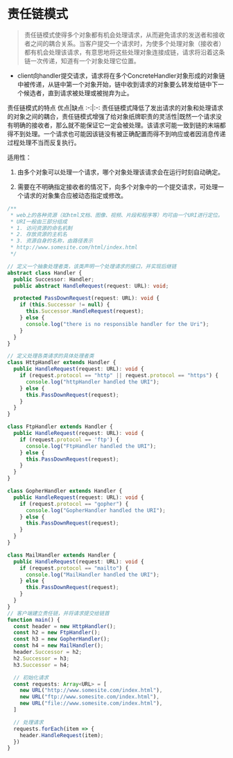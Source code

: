 # 责任链模式

> 责任链模式使得多个对象都有机会处理请求，从而避免请求的发送者和接收者之间的耦合关系。当客户提交一个请求时，为使多个处理对象（接收者）都有机会处理该请求，有意思地将这些处理对象连接成链，请求将沿着这条链一次传递，知道有一个对象处理它位置。

- client向handler提交请求，请求将在多个ConcreteHandler对象形成的对象链中被传递，从链中第一个对象开始，链中收到请求的对象要么转发给链中下一个候选者，直到请求被处理或被抛弃为止。

责任链模式的特点
优点|缺点
:-:|:-:
责任链模式降低了发出请求的对象和处理请求的对象之间的耦合，责任链模式增强了给对象纸牌职责的灵活性|既然一个请求没有明确的接收者，那么就不能保证它一定会被处理。该请求可能一致到链的末端都得不到处理。一个请求也可能因该链没有被正确配置而得不到响应或者因消息传递过程处理不当而反复执行。

适用性：

1. 由多个对象可以处理一个请求，哪个对象处理该请求会在运行时刻自动确定。

2. 需要在不明确指定接收者的情况下，向多个对象中的一个提交请求，可处理一个请求的对象集合应被动态指定或修改。

```typescript
/**
 * web上的各种资源（如html文档、图像、视频、片段和程序等）均可由一个URI进行定位。
 * URI一般由三部分组成
 * 1. 访问资源的命名机制
 * 2. 存放资源的主机名
 * 3. 资源自身的名称，由路径表示
 * http://www.somesite.com/html/index.html
 */

// 定义一个抽象处理者类，该类声明一个处理请求的接口，并实现后继链
abstract class Handler {
  public Successor: Handler;
  public abstract HandleRequest(request: URL): void;

  protected PassDownRequest(request: URL): void {
    if (this.Successor != null) {
      this.Successor.HandleRequest(request);
    } else {
      console.log("there is no responsible handler for the Uri");
    }
  }
}

// 定义处理各类请求的具体处理者类
class HttpHandler extends Handler {
  public HandleRequest(request: URL): void {
    if (request.protocol == "http" || request.protocol == "https") {
      console.log("httpHandler handled the URI");
    } else {
      this.PassDownRequest(request);
    }
  }
}

class FtpHandler extends Handler {
  public HandleRequest(request: URL): void {
    if (request.protocol == 'ftp') {
      console.log("FtpHandler handled the URI");
    } else {
      this.PassDownRequest(request);
    }
  }
}

class GopherHandler extends Handler {
  public HandleRequest(request: URL): void {
    if (request.protocol == "gopher") {
      console.log("GopherHandler handled the URI");
    } else {
      this.PassDownRequest(request);
    }
  }
}

class MailHandler extends Handler {
  public HandleRequest(request: URL): void {
    if (request.protocol == "mailto") {
      console.log("MailHandler handled the URI");
    } else {
      this.PassDownRequest(request);
    }
  }
}
// 客户端建立责任链，并将请求提交给链首
function main() {
  const header = new HttpHandler();
  const h2 = new FtpHandler();
  const h3 = new GopherHandler();
  const h4 = new MailHandler();
  header.Successor = h2;
  h2.Successor = h3;
  h3.Successor = h4;

  // 初始化请求
  const requests: Array<URL> = [
    new URL("http://www.somesite.com/index.html"),
    new URL("ftp://www.somesite.com/index.html"),
    new URL("file://www.somesite.com/index.html"),
  ]

  // 处理请求
  requests.forEach(item => {
    header.HandleRequest(item);
  })
}
```
